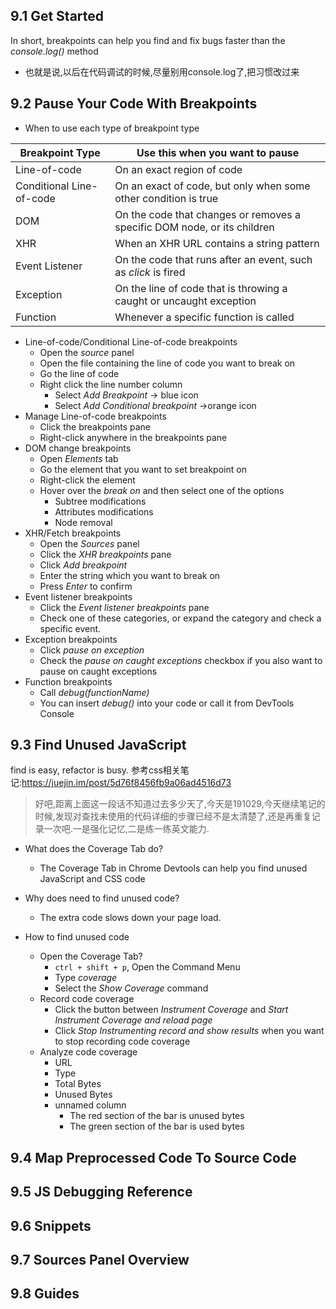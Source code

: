 ## 9.1 Get Started
In short, breakpoints can help you find and fix bugs faster than the *console.log()* method
  - 也就是说,以后在代码调试的时候,尽量别用console.log了,把习惯改过来
## 9.2 Pause Your Code With Breakpoints
- When to use each type of breakpoint type

|Breakpoint Type|Use this when you want to pause|
|-|-|
|Line-of-code|On an exact region of code|
|Conditional Line-of-code|On an exact of code, but only when some other condition is true|
|DOM|On the code that changes or removes a specific DOM node, or its children|
|XHR|When an XHR URL contains a string pattern|
|Event Listener|On the code that runs after an event, such as *click* is fired|
|Exception|On the line of code that is throwing a caught or uncaught exception|
|Function|Whenever a specific function is called|

- Line-of-code/Conditional Line-of-code breakpoints
  - Open the *source* panel
  - Open the file containing the line of code you want to break on
  - Go the line of code
  - Right click the line number column
    - Select *Add Breakpoint* -> blue icon 
    - Select *Add Conditional breakpoint* ->orange icon
- Manage Line-of-code breakpoints
  - Click the breakpoints pane
  - Right-click anywhere in the breakpoints pane
- DOM change breakpoints
  - Open *Elements* tab
  - Go the element that you want to set breakpoint on
  - Right-click the element
  - Hover over the *break on* and then select one of the options
    - Subtree modifications
    - Attributes modifications
    - Node removal
- XHR/Fetch breakpoints
  - Open the *Sources* panel
  - Click the *XHR breakpoints* pane
  - Click *Add breakpoint*
  - Enter the string which you want to break on
  - Press *Enter* to confirm
- Event listener breakpoints
  - Click the *Event listener breakpoints* pane
  - Check one of these categories, or expand the category and check a specific event.
- Exception breakpoints
  - Click *pause on exception*
  - Check the *pause on caught exceptions* checkbox if you also want to pause on caught exceptions
- Function breakpoints
  - Call *debug(functionName)*
  - You can insert *debug()* into your code or call it from DevTools Console
## 9.3 Find Unused JavaScript
find is easy, refactor is busy.
参考css相关笔记:https://juejin.im/post/5d76f8456fb9a06ad4516d73

> 好吧,距离上面这一段话不知道过去多少天了,今天是191029,今天继续笔记的时候,发现对查找未使用的代码详细的步骤已经不是太清楚了,还是再重复记录一次吧.一是强化记忆,二是练一练英文能力.

- What does the Coverage Tab do?
  - The Coverage Tab in Chrome Devtools can help you find unused JavaScript and CSS code
  
- Why does need to find unused code?
  - The extra code slows down your page load.

- How to find unused code  
  - Open the Coverage Tab?
    - `ctrl + shift + p`, Open the Command Menu
    - Type *coverage*
    - Select the *Show Coverage* command
  - Record code coverage
    - Click the button between *Instrument Coverage* and *Start Instrument Coverage and reload page*
    - Click *Stop Instrumenting record and show results* when you want to stop recording code coverage
  - Analyze code coverage
    - URL
    - Type
    - Total Bytes
    - Unused Bytes
    - unnamed column
      - The red section of the bar is unused bytes
      - The green section of the bar is used bytes
## 9.4 Map Preprocessed Code To Source Code
## 9.5 JS Debugging Reference
## 9.6 Snippets
## 9.7 Sources Panel Overview
## 9.8 Guides


